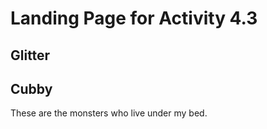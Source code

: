 # Landing Page for Activity 4.3
## Glitter  
## Cubby  
These are the monsters who live under my bed.
